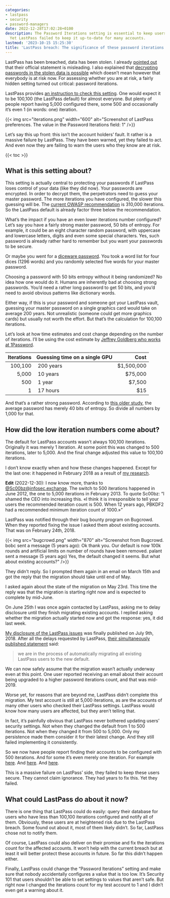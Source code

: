 ```yaml
---
categories:
- lastpass
- security
- password-managers
date: 2022-12-28T17:02:28+0100
description: The Password Iterations setting is essential to keep users’ data secure.
  Yet LastPass failed to keep it up-to-date for many accounts.
lastmod: '2023-10-15 15:25:30'
title: 'LastPass breach: The significance of these password iterations'
---
```


LastPass has been breached, data has been stolen. I already [pointed out](/2022/12/26/whats-in-a-pr-statement-lastpass-breach-explained/) that their official statement is misleading. I also explained that [decrypting passwords in the stolen data is possible](/2022/12/23/lastpass-has-been-breached-what-now/) which doesn’t mean however that everybody is at risk now. For assessing whether you are at risk, a fairly hidden setting turned out critical: password iterations.

LastPass provides [an instruction to check this setting](https://support.lastpass.com/help/how-do-i-change-my-password-iterations-for-lastpass). One would expect it to be 100,100 (the LastPass default) for almost everyone. But plenty of people report having 5,000 configured there, some 500 and occasionally it’s even 1 (in words: one) iteration.

{{< img src="iterations.png" width="600" alt="Screenshot of LastPass preferences. The value in the Password Iterations field: 1" />}}

Let’s say this up front: this isn’t the account holders’ fault. It rather is a massive failure by LastPass. They have been warned, yet they failed to act. And even now they are failing to warn the users who they know are at risk.

{{< toc >}}

## What is this setting about?

This setting is actually central to protecting your passwords if LastPass loses control of your data (like they did now). Your passwords are encrypted. In order to decrypt them, the perpetrators need to guess your master password. The more iterations you have configured, the slower this guessing will be. The [current OWASP recommendation](https://cheatsheetseries.owasp.org/cheatsheets/Password_Storage_Cheat_Sheet.html#pbkdf2) is 310,000 iterations. So the LastPass default is already factor three below the recommendation.

What’s the impact if you have an even lower iterations number configured? Let’s say you have a fairly strong master password, 50 bits of entropy. For example, it could be an eight character random password, with uppercase and lowercase letters, digits and even some special characters. Yes, such password is already rather hard to remember but you want your passwords to be secure.

Or maybe you went for a [diceware password](https://en.wikipedia.org/wiki/Diceware). You took a word list for four dices (1296 words) and you randomly selected five words for your master password.

Choosing a password with 50 bits entropy without it being randomized? No idea how one would do it. Humans are inherently bad at choosing strong passwords. You’d need a rather long password to get 50 bits, and you’d need to avoid obvious patterns like dictionary words.

Either way, if this is your password and someone got your LastPass vault, guessing your master password on a single graphics card would take on average 200 years. Not unrealistic (someone could get more graphics cards) but usually not worth the effort. But that’s the calculation for 100,100 iterations.

Let’s look at how time estimates and cost change depending on the number of iterations. I’ll be using the cost estimate by [Jeffrey Goldberg who works at 1Password](https://ioc.exchange/@jpgoldberg/109589071740635270).

| Iterations | Guessing time on a single GPU | Cost      |
|-----------:|-------------------------------|----------:|
| 100,100    | &nbsp;200 years               | $1,500,000|
| 5,000      | &nbsp;10 years                | $75,000   |
| 500        | &nbsp;1 year                  | $7,500    |
| 1          | &nbsp;17 hours                | $15       |

And that’s a rather strong password. According to [this older study](https://www.microsoft.com/en-us/research/wp-content/uploads/2006/11/www2007.pdf), the average password has merely 40 bits of entropy. So divide all numbers by 1,000 for that.

## How did the low iteration numbers come about?

The default for LastPass accounts wasn’t always 100,100 iterations. Originally it was merely 1 iteration. At some point this was changed to 500 iterations, later to 5,000. And the final change adjusted this value to 100,100 iterations.

I don’t know exactly when and how these changes happened. Except for the last one: it happened in February 2018 as a result of [my research](/2018/07/09/is-your-lastpass-data-really-safe-in-the-encrypted-online-vault/#cracking-the-encryption).

**Edit** (2022-12-30): I now know more, thanks to [@Sc00bz@infosec.exchange](https://infosec.exchange/@sc00bz/109599415792124027). The switch to 500 iterations happened in June 2012, the one to 5,000 iterations in February 2013. To quote Sc00bz: “I shamed the CEO into increasing this. «I think it is irresponsible to tell your users the recommended iteration count is 500. When 12 years ago, PBKDF2 had a recommended minimum iteration count of 1000.»”

LastPass was notified through their bug bounty program on Bugcrowd. When they reported fixing the issue I asked them about existing accounts. That was on February 24th, 2018.

{{< img src="bugcrowd.png" width="870" alt="Screenshot from Bugcrowd. bobc sent a message (5 years ago): Ok thank you. Our default is now 100k rounds and artificial limits on number of rounds have been removed. palant sent a message (5 years ago) Yes, the default changed it seems. But what about existing accounts?" />}}

They didn’t reply. So I prompted them again in an email on March 15th and got the reply that the migration should take until end of May.

I asked again about the state of the migration on May 23rd. This time the reply was that the migration is starting right now and is expected to complete by mid-June.

On June 25th I was once again contacted by LastPass, asking me to delay disclosure until they finish migrating existing accounts. I replied asking whether the migration actually started now and got the response: yes, it did last week.

[My disclosure of the LastPass issues](/2018/07/09/is-your-lastpass-data-really-safe-in-the-encrypted-online-vault/) was finally published on July 9th, 2018. After all the delays requested by LastPass, [their simultaneously published statement](https://blog.lastpass.com/2018/07/lastpass-bugcrowd-update/) said:

> we are in the process of automatically migrating all existing LastPass users to the new default.

We can now safely assume that the migration wasn’t actually underway even at this point. One user reported receiving an email about their account being upgraded to a higher password iterations count, and that was mid-2019.

Worse yet, for reasons that are beyond me, LastPass didn’t complete this migration. My test account is still at 5,000 iterations, as are the accounts of many other users who checked their LastPass settings. LastPass would know how many users are affected, but they aren’t telling that.

In fact, it’s painfully obvious that LastPass never bothered updating users’ security settings. Not when they changed the default from 1 to 500 iterations. Not when they changed it from 500 to 5,000. Only my persistence made them consider it for their latest change. And they still failed implementing it consistently.

So we now have people report finding their accounts to be configured with 500 iterations. And for some it’s even merely one iteration. For example [here](https://social.treehouse.systems/@particles/109566045071178513). And [here](https://news.ycombinator.com/item?id=34152779). And [here](https://snabelen.no/@vegardlarsen/109575002998425618).

This is a massive failure on LastPass’ side, they failed to keep these users secure. They cannot claim ignorance. They had years to fix this. Yet they failed.

## What could LastPass do about it now?

There is one thing that LastPass could do easily: query their database for users who have less than 100,100 iterations configured and notify all of them. Obviously, these users are at heightened risk due to the LastPass breach. Some found out about it, most of them likely didn’t. So far, LastPass chose not to notify them.

Of course, LastPass could also deliver on their promise and fix the iterations count for the affected accounts. It won’t help with the current breach but at least it will better protect these accounts in future. So far this didn’t happen either.

Finally, LastPass could change the “Password Iterations” setting and make sure that nobody accidentally configures a value that is too low. It’s Security 101 that users shouldn’t be able to set settings to values that aren’t safe. But right now I changed the iterations count for my test account to 1 and I didn’t even get a warning about it.
